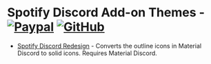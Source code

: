 # Spotify Discord Add-on Themes - [![Paypal][paypal-logo]][paypal-url] [![GitHub][github-logo]][github-url]

* [Spotify Discord Redesign](https://github.com/CapnKitten/BetterDiscord/tree/master/Themes/Spotify-Discord/css/addons/redesign) - Converts the outline icons in Material Discord to solid icons. Requires Material Discord.

[paypal-logo]: https://img.shields.io/static/v1?label=PayPal&message=Donate&style=flat&logo=paypal&color=blue
[paypal-url]: https://paypal.me/capnkitten

[github-logo]: https://img.shields.io/static/v1?label=GitHub&message=Sponsor&style=flat&logo=github&color=black
[github-url]: https://github.com/sponsors/CapnKitten
